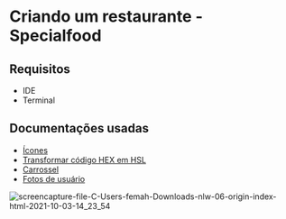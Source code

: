# Criando um restaurante - Specialfood
## Requisitos
- IDE
- Terminal

## Documentações usadas
- [Ícones](https://icomoon.io/app/#/select)
- [Transformar código HEX em HSL](https://htmlcolors.com/hex-to-hsl)
- [Carrossel](https://swiperjs.com/)
- [Fotos de usuário](https://randomuser.me/photos)

![screencapture-file-C-Users-femah-Downloads-nlw-06-origin-index-html-2021-10-03-14_23_54](https://user-images.githubusercontent.com/72028645/135764789-6451515f-b357-460d-b586-141d4af8ed54.png)
